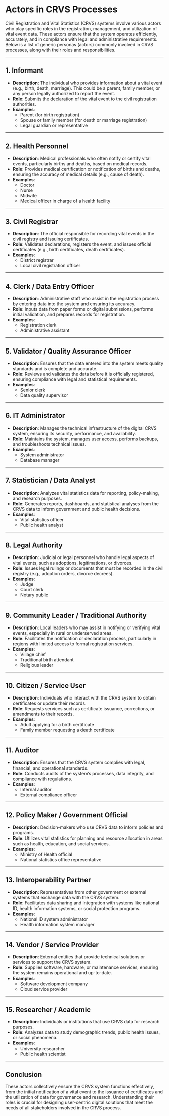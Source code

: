# Actors in CRVS Processes

Civil Registration and Vital Statistics (CRVS) systems involve various actors who play specific roles in the registration, management, and utilization of vital event data. These actors ensure that the system operates efficiently, accurately, and in compliance with legal and administrative requirements. Below is a list of generic personas (actors) commonly involved in CRVS processes, along with their roles and responsibilities.

---

## 1. **Informant**
   - **Description**: The individual who provides information about a vital event (e.g., birth, death, marriage). This could be a parent, family member, or any person legally authorized to report the event.
   - **Role**: Submits the declaration of the vital event to the civil registration authorities.
   - **Examples**: 
     - Parent (for birth registration)
     - Spouse or family member (for death or marriage registration)
     - Legal guardian or representative

---

## 2. **Health Personnel**
   - **Description**: Medical professionals who often notify or certify vital events, particularly births and deaths, based on medical records.
   - **Role**: Provides medical certification or notification of births and deaths, ensuring the accuracy of medical details (e.g., cause of death).
   - **Examples**:
     - Doctor
     - Nurse
     - Midwife
     - Medical officer in charge of a health facility

---

## 3. **Civil Registrar**
   - **Description**: The official responsible for recording vital events in the civil registry and issuing certificates.
   - **Role**: Validates declarations, registers the event, and issues official certificates (e.g., birth certificates, death certificates).
   - **Examples**:
     - District registrar
     - Local civil registration officer

---

## 4. **Clerk / Data Entry Officer**
   - **Description**: Administrative staff who assist in the registration process by entering data into the system and ensuring its accuracy.
   - **Role**: Inputs data from paper forms or digital submissions, performs initial validation, and prepares records for registration.
   - **Examples**:
     - Registration clerk
     - Administrative assistant

---

## 5. **Validator / Quality Assurance Officer**
   - **Description**: Ensures that the data entered into the system meets quality standards and is complete and accurate.
   - **Role**: Reviews and validates the data before it is officially registered, ensuring compliance with legal and statistical requirements.
   - **Examples**:
     - Senior clerk
     - Data quality supervisor

---

## 6. **IT Administrator**
   - **Description**: Manages the technical infrastructure of the digital CRVS system, ensuring its security, performance, and availability.
   - **Role**: Maintains the system, manages user access, performs backups, and troubleshoots technical issues.
   - **Examples**:
     - System administrator
     - Database manager

---

## 7. **Statistician / Data Analyst**
   - **Description**: Analyzes vital statistics data for reporting, policy-making, and research purposes.
   - **Role**: Generates reports, dashboards, and statistical analyses from the CRVS data to inform government and public health decisions.
   - **Examples**:
     - Vital statistics officer
     - Public health analyst

---

## 8. **Legal Authority**
   - **Description**: Judicial or legal personnel who handle legal aspects of vital events, such as adoptions, legitimations, or divorces.
   - **Role**: Issues legal rulings or documents that must be recorded in the civil registry (e.g., adoption orders, divorce decrees).
   - **Examples**:
     - Judge
     - Court clerk
     - Notary public

---

## 9. **Community Leader / Traditional Authority**
   - **Description**: Local leaders who may assist in notifying or verifying vital events, especially in rural or underserved areas.
   - **Role**: Facilitates the notification or declaration process, particularly in regions with limited access to formal registration services.
   - **Examples**:
     - Village chief
     - Traditional birth attendant
     - Religious leader

---

## 10. **Citizen / Service User**
   - **Description**: Individuals who interact with the CRVS system to obtain certificates or update their records.
   - **Role**: Requests services such as certificate issuance, corrections, or amendments to their records.
   - **Examples**:
     - Adult applying for a birth certificate
     - Family member requesting a death certificate

---

## 11. **Auditor**
   - **Description**: Ensures that the CRVS system complies with legal, financial, and operational standards.
   - **Role**: Conducts audits of the system’s processes, data integrity, and compliance with regulations.
   - **Examples**:
     - Internal auditor
     - External compliance officer

---

## 12. **Policy Maker / Government Official**
   - **Description**: Decision-makers who use CRVS data to inform policies and programs.
   - **Role**: Utilizes vital statistics for planning and resource allocation in areas such as health, education, and social services.
   - **Examples**:
     - Ministry of Health official
     - National statistics office representative

---

## 13. **Interoperability Partner**
   - **Description**: Representatives from other government or external systems that exchange data with the CRVS system.
   - **Role**: Facilitates data sharing and integration with systems like national ID, health information systems, or social protection programs.
   - **Examples**:
     - National ID system administrator
     - Health information system manager

---

## 14. **Vendor / Service Provider**
   - **Description**: External entities that provide technical solutions or services to support the CRVS system.
   - **Role**: Supplies software, hardware, or maintenance services, ensuring the system remains operational and up-to-date.
   - **Examples**:
     - Software development company
     - Cloud service provider

---

## 15. **Researcher / Academic**
   - **Description**: Individuals or institutions that use CRVS data for research purposes.
   - **Role**: Analyzes data to study demographic trends, public health issues, or social phenomena.
   - **Examples**:
     - University researcher
     - Public health scientist

---

## Conclusion
These actors collectively ensure the CRVS system functions effectively, from the initial notification of a vital event to the issuance of certificates and the utilization of data for governance and research. Understanding their roles is crucial for designing user-centric digital solutions that meet the needs of all stakeholders involved in the CRVS process.
